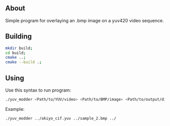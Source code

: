 ## About
Simple program for overlaying an .bmp image on a yuv420 video sequence. 

## Building

```sh
mkdir build;
cd build;
cmake ..;
cmake --build .;
```

## Using

Use this syntax to run program:

```sh
./yuv_modder <Path/to/YUV/video> <Path/to/BMP/image> <Path/to/output/directory>
```

Example:
``` sh
./yuv_modder ../akiyo_cif.yuv ../sample_2.bmp ../
```
